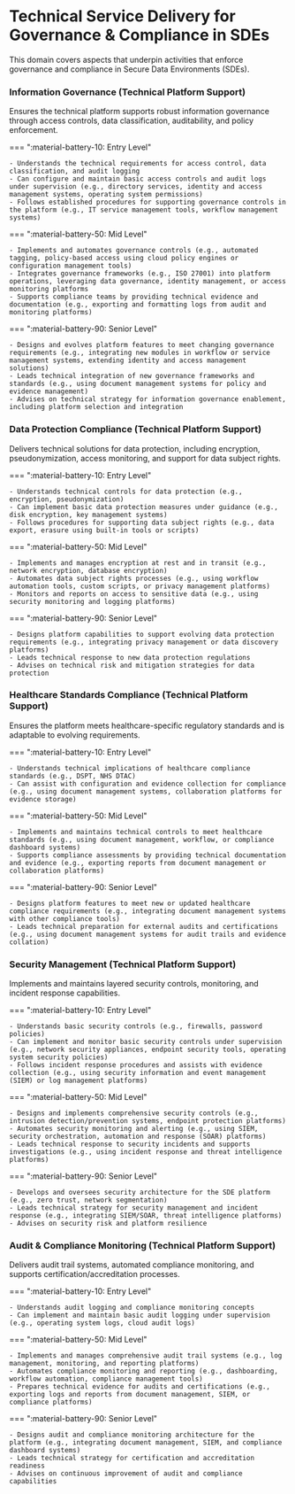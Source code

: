 # Technical Service Delivery for Governance & Compliance in SDEs

This domain covers aspects that underpin activities that enforce governance and compliance in Secure Data Environments (SDEs).


### Information Governance (Technical Platform Support)

Ensures the technical platform supports robust information governance through access controls, data classification, auditability, and policy enforcement.

=== ":material-battery-10: Entry Level"

    - Understands the technical requirements for access control, data classification, and audit logging
    - Can configure and maintain basic access controls and audit logs under supervision (e.g., directory services, identity and access management systems, operating system permissions)
    - Follows established procedures for supporting governance controls in the platform (e.g., IT service management tools, workflow management systems)

=== ":material-battery-50: Mid Level"

    - Implements and automates governance controls (e.g., automated tagging, policy-based access using cloud policy engines or configuration management tools)
    - Integrates governance frameworks (e.g., ISO 27001) into platform operations, leveraging data governance, identity management, or access monitoring platforms
    - Supports compliance teams by providing technical evidence and documentation (e.g., exporting and formatting logs from audit and monitoring platforms)

=== ":material-battery-90: Senior Level"

    - Designs and evolves platform features to meet changing governance requirements (e.g., integrating new modules in workflow or service management systems, extending identity and access management solutions)
    - Leads technical integration of new governance frameworks and standards (e.g., using document management systems for policy and evidence management)
    - Advises on technical strategy for information governance enablement, including platform selection and integration



### Data Protection Compliance (Technical Platform Support)

Delivers technical solutions for data protection, including encryption, pseudonymization, access monitoring, and support for data subject rights.

=== ":material-battery-10: Entry Level"

    - Understands technical controls for data protection (e.g., encryption, pseudonymization)
    - Can implement basic data protection measures under guidance (e.g., disk encryption, key management systems)
    - Follows procedures for supporting data subject rights (e.g., data export, erasure using built-in tools or scripts)

=== ":material-battery-50: Mid Level"

    - Implements and manages encryption at rest and in transit (e.g., network encryption, database encryption)
    - Automates data subject rights processes (e.g., using workflow automation tools, custom scripts, or privacy management platforms)
    - Monitors and reports on access to sensitive data (e.g., using security monitoring and logging platforms)

=== ":material-battery-90: Senior Level"

    - Designs platform capabilities to support evolving data protection requirements (e.g., integrating privacy management or data discovery platforms)
    - Leads technical response to new data protection regulations
    - Advises on technical risk and mitigation strategies for data protection



### Healthcare Standards Compliance (Technical Platform Support)

Ensures the platform meets healthcare-specific regulatory standards and is adaptable to evolving requirements.

=== ":material-battery-10: Entry Level"

    - Understands technical implications of healthcare compliance standards (e.g., DSPT, NHS DTAC)
    - Can assist with configuration and evidence collection for compliance (e.g., using document management systems, collaboration platforms for evidence storage)

=== ":material-battery-50: Mid Level"

    - Implements and maintains technical controls to meet healthcare standards (e.g., using document management, workflow, or compliance dashboard systems)
    - Supports compliance assessments by providing technical documentation and evidence (e.g., exporting reports from document management or collaboration platforms)

=== ":material-battery-90: Senior Level"

    - Designs platform features to meet new or updated healthcare compliance requirements (e.g., integrating document management systems with other compliance tools)
    - Leads technical preparation for external audits and certifications (e.g., using document management systems for audit trails and evidence collation)



### Security Management (Technical Platform Support)

Implements and maintains layered security controls, monitoring, and incident response capabilities.

=== ":material-battery-10: Entry Level"

    - Understands basic security controls (e.g., firewalls, password policies)
    - Can implement and monitor basic security controls under supervision (e.g., network security appliances, endpoint security tools, operating system security policies)
    - Follows incident response procedures and assists with evidence collection (e.g., using security information and event management (SIEM) or log management platforms)

=== ":material-battery-50: Mid Level"

    - Designs and implements comprehensive security controls (e.g., intrusion detection/prevention systems, endpoint protection platforms)
    - Automates security monitoring and alerting (e.g., using SIEM, security orchestration, automation and response (SOAR) platforms)
    - Leads technical response to security incidents and supports investigations (e.g., using incident response and threat intelligence platforms)

=== ":material-battery-90: Senior Level"

    - Develops and oversees security architecture for the SDE platform (e.g., zero trust, network segmentation)
    - Leads technical strategy for security management and incident response (e.g., integrating SIEM/SOAR, threat intelligence platforms)
    - Advises on security risk and platform resilience



### Audit & Compliance Monitoring (Technical Platform Support)

Delivers audit trail systems, automated compliance monitoring, and supports certification/accreditation processes.

=== ":material-battery-10: Entry Level"

    - Understands audit logging and compliance monitoring concepts
    - Can implement and maintain basic audit logging under supervision (e.g., operating system logs, cloud audit logs)

=== ":material-battery-50: Mid Level"

    - Implements and manages comprehensive audit trail systems (e.g., log management, monitoring, and reporting platforms)
    - Automates compliance monitoring and reporting (e.g., dashboarding, workflow automation, compliance management tools)
    - Prepares technical evidence for audits and certifications (e.g., exporting logs and reports from document management, SIEM, or compliance platforms)

=== ":material-battery-90: Senior Level"

    - Designs audit and compliance monitoring architecture for the platform (e.g., integrating document management, SIEM, and compliance dashboard systems)
    - Leads technical strategy for certification and accreditation readiness
    - Advises on continuous improvement of audit and compliance capabilities



